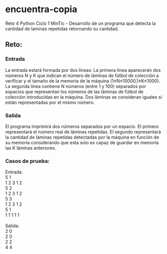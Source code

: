 # encuentra-copia
Reto 4 Python Ciclo 1 MinTic - Desarrollo de un programa que detecta la cantidad de laminas repetidas retornando su cantidad.

## Reto:
### Entrada
La entrada estará formada por dos líneas:
La primera línea aparecerán dos números N y K que indican el número de láminas de fútbol 
de colección a verificar y el tamaño de la memoria de la máquina (1≤N≤10000,1≤K≤1000).
La segunda línea contiene N números (entre 1 y 100) separados por espacios que 
representan los números de las láminas de fútbol de colección introducidas en la máquina.
Dos láminas se consideran iguales si están representadas por el mismo número.

### Salida
El programa imprimirá dos números separados por un espacio.
El primero representará el número real de láminas repetidas.
El segundo representará la cantidad de láminas repetidas detectadas por la 
máquina en función de su memoria considerando que esta solo es capaz de guardar 
en memoria las K láminas anteriores.

### Casos de prueba:
Entrada:<br>
5 1<br>
1 2 3 1 2<br>
5 2<br>
1 2 3 1 2<br>
5 3<br>
1 2 3 1 2<br>
5 1<br>
1 1 1 1 1<br><br>
Salida:<br>
2 0<br>
2 0<br>
2 2<br>
4 4<br>

